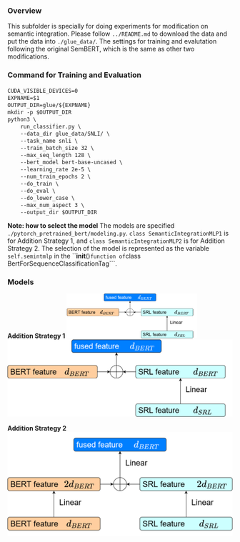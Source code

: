 ### Overview ###
This subfolder is specially for doing experiments for modification on semantic integration. Please follow `../README.md` to download the data and put the data into `./glue_data/`. The settings for training and evalutation following the original SemBERT, which is the same as other two modifications.

### Command for Training and Evaluation ###
```shell
CUDA_VISIBLE_DEVICES=0
EXPNAME=$1
OUTPUT_DIR=glue/${EXPNAME}
mkdir -p $OUTPUT_DIR
python3 \
	run_classifier.py \
	--data_dir glue_data/SNLI/ \
	--task_name snli \
	--train_batch_size 32 \
	--max_seq_length 128 \
	--bert_model bert-base-uncased \
	--learning_rate 2e-5 \
	--num_train_epochs 2 \
	--do_train \
	--do_eval \
	--do_lower_case \
	--max_num_aspect 3 \
	--output_dir $OUTPUT_DIR
```

**Note: how to select the model**
The models are specified ```./pytorch_pretrained_bert/modeling.py```. ```class SemanticIntegrationMLP1``` is for Addition Strategy 1, and ```class SemanticIntegrationMLP2``` is for Addition Strategy 2. The selection of the model is represented as the variable ```self.semintmlp``` in the ``__init__()``` function of ```class BertForSequenceClassificationTag```. 

### Models ###
**Addition Strategy 1**
<img height="100" src="addition_strategy_1.png">
![](addition_strategy_1.png)

**Addition Strategy 2**
![](addition_strategy_2.png)
